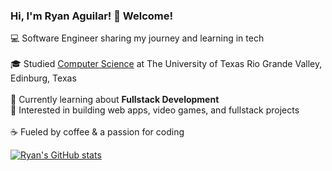 

### Hi, I'm Ryan Aguilar! 👋 Welcome!

💻 Software Engineer sharing my journey and learning in tech <br/>  
🎓 Studied [Computer Science](https://www.utrgv.edu/programs/bs-computer-science.htm) at The University of Texas Rio Grande Valley, Edinburg, Texas <br/>  
🌱 Currently learning about **Fullstack Development**  
🚀 Interested in building web apps, video games, and fullstack projects <br/>  
☕ Fueled by coffee & a passion for coding  


  [![Ryan's GitHub stats](https://github-readme-stats.vercel.app/api?username=RyanAgu08&theme=tokyonight)](https://github.com/RyanAgu08/github-readme-stats)
